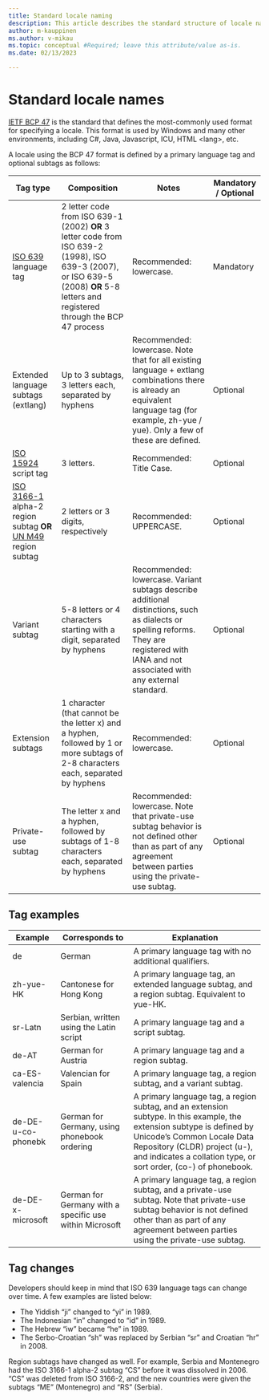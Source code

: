 ```yaml
---
title: Standard locale naming
description: This article describes the standard structure of locale names.
author: m-kauppinen
ms.author: v-mikau
ms.topic: conceptual #Required; leave this attribute/value as-is.
ms.date: 02/13/2023

---
```


# Standard locale names

[IETF BCP 47](https://www.ietf.org/rfc/bcp/bcp47.txt) is the standard that defines the most-commonly used format for specifying a locale. This format is used by Windows and many other environments, including C#, Java, Javascript, ICU, HTML &lt;lang&gt;, etc.

A locale using the BCP 47 format is defined by a primary language tag and optional subtags as follows:

|Tag type |Composition |Notes |Mandatory / Optional |
|---------|---------|---------|---------|
|[ISO 639](https://www.iso.org/iso-639-language-codes.html) language tag |2 letter code from ISO 639-1 (2002) **OR** 3 letter code from ISO 639-2 (1998), ISO 639-3 (2007), or ISO 639-5 (2008) **OR** 5-8 letters and registered through the BCP 47 process |Recommended: lowercase. |Mandatory |
|Extended language subtags (extlang) |Up to 3 subtags, 3 letters each, separated by hyphens |Recommended: lowercase. Note that for all existing language + extlang combinations there is already an equivalent language tag (for example, zh-yue / yue). Only a few of these are defined. |Optional |
|[ISO 15924](https://unicode.org/iso15924/iso15924-codes.html) script tag |3 letters. |Recommended: Title Case. |Optional |
|[ISO 3166-1](https://www.iso.org/iso-3166-country-codes.html) alpha-2 region subtag **OR** [UN M49](https://unstats.un.org/unsd/methodology/m49/) region subtag |2 letters or 3 digits, respectively |Recommended: UPPERCASE. |Optional |
|Variant subtag |5-8 letters or 4 characters starting with a digit, separated by hyphens |Recommended: lowercase. Variant subtags describe additional distinctions, such as dialects or spelling reforms. They are registered with IANA and not associated with any external standard. |Optional |
|Extension subtags |1 character (that cannot be the letter x) and a hyphen, followed by 1 or more subtags of 2-8 characters each, separated by hyphens |Recommended: lowercase. |Optional |
|Private-use subtag |The letter x and a hyphen, followed by subtags of 1-8 characters each, separated by hyphens |Recommended: lowercase. Note that private-use subtag behavior is not defined other than as part of any agreement between parties using the private-use subtag. |Optional |

## Tag examples

|Example  |Corresponds to  |Explanation  |
|---------|---------|---------|
|de |German |A primary language tag with no additional qualifiers. |
|zh-yue-HK |Cantonese for Hong Kong |A primary language tag, an extended language subtag, and a region subtag. Equivalent to yue-HK. |
|sr-Latn |Serbian, written using the Latin script |A primary language tag and a script subtag. |
|de-AT |German for Austria |A primary language tag and a region subtag. |
|ca-ES-valencia |Valencian for Spain |A primary language tag, a region subtag, and a variant subtag. |
|de-DE-u-co-phonebk |German for Germany, using phonebook ordering |A primary language tag, a region subtag, and an extension subtype. In this example, the extension subtype is defined by Unicode’s Common Locale Data Repository (CLDR) project (u-), and indicates a collation type, or sort order, (co-) of phonebook. |
|de-DE-x-microsoft |German for Germany with a specific use within Microsoft |A primary language tag, a region subtag, and a private-use subtag. Note that private-use subtag behavior is not defined other than as part of any agreement between parties using the private-use subtag. |

## Tag changes

Developers should keep in mind that ISO 639 language tags  can change over time. A few examples are listed below:

- The Yiddish “ji” changed to “yi” in 1989.
- The Indonesian “in” changed to “id” in 1989.
- The Hebrew “iw” became “he” in 1989.
- The Serbo-Croatian “sh” was replaced by Serbian “sr” and Croatian “hr” in 2008.

Region subtags have changed as well. For example, Serbia and Montenegro had the ISO 3166-1 alpha-2 subtag “CS” before it was dissolved in 2006. “CS” was deleted from ISO 3166-2, and the new countries were given the subtags “ME” (Montenegro) and “RS” (Serbia).
